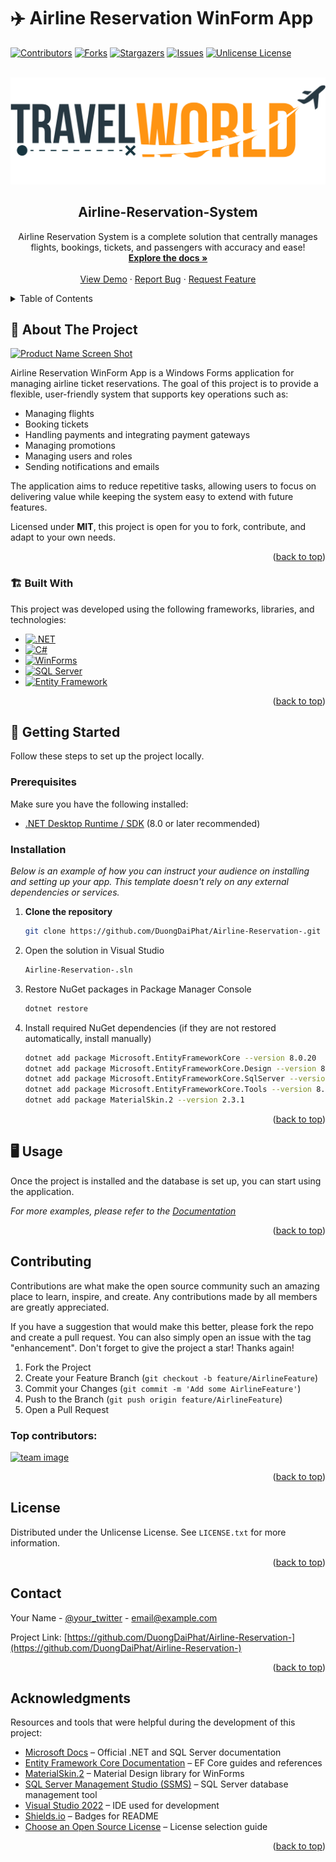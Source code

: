 <a id="readme-top"></a>

# ✈️ Airline Reservation WinForm App

<!-- PROJECT SHIELDS -->
<!--
*** I'm using markdown "reference style" links for readability.
*** Reference links are enclosed in brackets [ ] instead of parentheses ( ).
*** See the bottom of this document for the declaration of the reference variables
*** for contributors-url, forks-url, etc. This is an optional, concise syntax you may use.
*** https://www.markdownguide.org/basic-syntax/#reference-style-links
-->
[![Contributors][contributors-shield]][contributors-url]
[![Forks][forks-shield]][forks-url]
[![Stargazers][stars-shield]][stars-url]
[![Issues][issues-shield]][issues-url]
[![Unlicense License][license-shield]][license-url]
<!-- [![LinkedIn][linkedin-shield]][linkedin-url] -->



<!-- PROJECT LOGO -->
<br />
<div align="center">
  <a href="https://github.com/DuongDaiPhat/Airline-Reservation-">
    <img src="images/finallogo.png" alt="Logo">
  </a>

  <h2 align="center">Airline-Reservation-System</h2>

  <p align="center">
    Airline Reservation System is a complete solution that centrally manages flights, bookings, tickets, and passengers with accuracy and ease!
    <br />
    <a href="https://github.com/DuongDaiPhat/Airline-Reservation-"><strong>Explore the docs »</strong></a>
    <br />
    <br />
    <a href="https://github.com/DuongDaiPhat/Airline-Reservation-">View Demo</a>
    &middot;
    <a href="https://github.com/DuongDaiPhat/Airline-Reservation-/issues/new?labels=bug&template=bug-report---.md">Report Bug</a>
    &middot;
    <a href="https://github.com/DuongDaiPhat/Airline-Reservation-/issues/new?labels=enhancement&template=feature-request---.md">Request Feature</a>
  </p>
</div>



<!-- TABLE OF CONTENTS -->
<details>
  <summary>Table of Contents</summary>
  <ol>
    <li>
      <a href="#about-the-project">About The Project</a>
      <ul>
        <li><a href="#built-with">Built With</a></li>
      </ul>
    </li>
    <li>
      <a href="#getting-started">Getting Started</a>
      <ul>
        <li><a href="#prerequisites">Prerequisites</a></li>
        <li><a href="#installation">Installation</a></li>
      </ul>
    </li>
    <li><a href="#usage">Usage</a></li>
    <!-- <li><a href="#roadmap">Roadmap</a></li> -->
    <li><a href="#contributing">Contributing</a></li>
    <li><a href="#license">License</a></li>
    <li><a href="#contact">Contact</a></li>
    <li><a href="#acknowledgments">Acknowledgments</a></li>
  </ol>
</details>



<!-- ABOUT THE PROJECT -->
## 🎯 About The Project

[![Product Name Screen Shot][product-screenshot]](https://example.com)

Airline Reservation WinForm App is a Windows Forms application for managing airline ticket reservations.
The goal of this project is to provide a flexible, user-friendly system that supports key operations such as:

* Managing flights
* Booking tickets
* Handling payments and integrating payment gateways
* Managing promotions
* Managing users and roles
* Sending notifications and emails

The application aims to reduce repetitive tasks, allowing users to focus on delivering value while keeping the system easy to extend with future features.

Licensed under **MIT**, this project is open for you to fork, contribute, and adapt to your own needs.

<p align="right">(<a href="#readme-top">back to top</a>)</p>



<!-- BUILT WITH -->
### 🏗️ Built With

This project was developed using the following frameworks, libraries, and technologies:

* [![.NET][dotnet]][dotnet-url]
* [![C#][csharp]][csharp-url]
* [![WinForms][winforms]][winforms-url]
* [![SQL Server][sqlserver]][sqlserver-url]
* [![Entity Framework][ef]][ef-url]

<p align="right">(<a href="#readme-top">back to top</a>)</p>



<!-- GETTING STARTED -->
## 🚀 Getting Started

Follow these steps to set up the project locally.

### Prerequisites

Make sure you have the following installed:

* [.NET Desktop Runtime / SDK](https://dotnet.microsoft.com/en-us/download/dotnet) (8.0 or later recommended)  

### Installation

_Below is an example of how you can instruct your audience on installing and setting up your app. This template doesn't rely on any external dependencies or services._

1. **Clone the repository**
   ```sh
   git clone https://github.com/DuongDaiPhat/Airline-Reservation-.git
   ```
2. Open the solution in Visual Studio
   ```sh
   Airline-Reservation-.sln
   ```
3. Restore NuGet packages in Package Manager Console
   ```js
   dotnet restore
   ```
4. Install required NuGet dependencies (if they are not restored automatically, install manually)
   ```sh
   dotnet add package Microsoft.EntityFrameworkCore --version 8.0.20
   dotnet add package Microsoft.EntityFrameworkCore.Design --version 8.0.20
   dotnet add package Microsoft.EntityFrameworkCore.SqlServer --version 8.0.20
   dotnet add package Microsoft.EntityFrameworkCore.Tools --version 8.0.20
   dotnet add package MaterialSkin.2 --version 2.3.1
   ```

<p align="right">(<a href="#readme-top">back to top</a>)</p>



<!-- USAGE EXAMPLES -->
<!-- Should add demo or code -->
## 🖥️ Usage

Once the project is installed and the database is set up, you can start using the application. 

_For more examples, please refer to the [Documentation](https://example.com)_

<p align="right">(<a href="#readme-top">back to top</a>)</p>



<!-- ROADMAP -->
<!-- ## Roadmap

- [x] Add Changelog
- [x] Add back to top links
- [ ] Add Additional Templates w/ Examples
- [ ] Add "components" document to easily copy & paste sections of the readme
- [ ] Multi-language Support
    - [ ] Chinese
    - [ ] Spanish

See the [open issues](https://github.com/othneildrew/Best-README-Template/issues) for a full list of proposed features (and known issues).

<p align="right">(<a href="#readme-top">back to top</a>)</p> -->



<!-- CONTRIBUTING -->
## Contributing

Contributions are what make the open source community such an amazing place to learn, inspire, and create. Any contributions made by all members are greatly appreciated.

If you have a suggestion that would make this better, please fork the repo and create a pull request. You can also simply open an issue with the tag "enhancement". Don't forget to give the project a star! Thanks again!

1. Fork the Project
2. Create your Feature Branch (`git checkout -b feature/AirlineFeature`)
3. Commit your Changes (`git commit -m 'Add some AirlineFeature'`)
4. Push to the Branch (`git push origin feature/AirlineFeature`)
5. Open a Pull Request

### Top contributors:

<a href="https://github.com/DuongDaiPhat/Airline-Reservation-/graphs/contributors">
  <img src="https://github.com/DuongDaiPhat/Airline-Reservation-/images/team.png" alt="team image" />
</a>

<p align="right">(<a href="#readme-top">back to top</a>)</p>



<!-- LICENSE -->
## License

Distributed under the Unlicense License. See `LICENSE.txt` for more information.

<p align="right">(<a href="#readme-top">back to top</a>)</p>



<!-- CONTACT -->
## Contact

Your Name - [@your_twitter](https://twitter.com/your_username) - email@example.com

Project Link: [https://github.com/DuongDaiPhat/Airline-Reservation-](https://github.com/DuongDaiPhat/Airline-Reservation-)

<p align="right">(<a href="#readme-top">back to top</a>)</p>



<!-- ACKNOWLEDGMENTS -->
## Acknowledgments

Resources and tools that were helpful during the development of this project:

* [Microsoft Docs](https://learn.microsoft.com/) – Official .NET and SQL Server documentation  
* [Entity Framework Core Documentation](https://learn.microsoft.com/ef/core/) – EF Core guides and references  
* [MaterialSkin.2](https://github.com/IgnaceMaes/MaterialSkin) – Material Design library for WinForms  
* [SQL Server Management Studio (SSMS)](https://aka.ms/ssmsfullsetup) – SQL Server database management tool  
* [Visual Studio 2022](https://visualstudio.microsoft.com/) – IDE used for development  
* [Shields.io](https://shields.io) – Badges for README  
* [Choose an Open Source License](https://choosealicense.com) – License selection guide

<p align="right">(<a href="#readme-top">back to top</a>)</p>



<!-- MARKDOWN LINKS & IMAGES -->
<!-- https://www.markdownguide.org/basic-syntax/#reference-style-links -->
[dotnet]: https://img.shields.io/badge/.NET-512BD4?style=for-the-badge&logo=dotnet&logoColor=white
[dotnet-url]: https://dotnet.microsoft.com/
[csharp]: https://img.shields.io/badge/C%23-239120?style=for-the-badge&logo=csharp&logoColor=white
[csharp-url]: https://learn.microsoft.com/dotnet/csharp/
[winforms]: https://img.shields.io/badge/WinForms-0078D4?style=for-the-badge&logo=windows&logoColor=white
[winforms-url]: https://learn.microsoft.com/dotnet/desktop/winforms/
[sqlserver]: https://img.shields.io/badge/SQL%20Server-CC2927?style=for-the-badge&logo=microsoftsqlserver&logoColor=white
[sqlserver-url]: https://www.microsoft.com/sql-server
[ef]: https://img.shields.io/badge/Entity%20Framework-512BD4?style=for-the-badge&logo=dotnet&logoColor=white
[ef-url]: https://learn.microsoft.com/ef/

[contributors-shield]: https://img.shields.io/github/contributors/othneildrew/Best-README-Template.svg?style=for-the-badge
[contributors-url]: https://github.com/DuongDaiPhat/Airline-Reservation-/graphs/contributors
[forks-shield]: https://img.shields.io/github/forks/othneildrew/Best-README-Template.svg?style=for-the-badge
[forks-url]: https://github.com/DuongDaiPhat/Airline-Reservation-/network/members
[stars-shield]: https://img.shields.io/github/stars/othneildrew/Best-README-Template.svg?style=for-the-badge
[stars-url]: https://github.com/DuongDaiPhat/Airline-Reservation-/stargazers
[issues-shield]: https://img.shields.io/github/issues/othneildrew/Best-README-Template.svg?style=for-the-badge
[issues-url]: https://github.com/DuongDaiPhat/Airline-Reservation-/issues
[license-shield]: https://img.shields.io/github/license/othneildrew/Best-README-Template.svg?style=for-the-badge
[license-url]: https://github.com/DuongDaiPhat/Airline-Reservation-/blob/master/LICENSE.txt
<!-- [linkedin-shield]: https://img.shields.io/badge/-LinkedIn-black.svg?style=for-the-badge&logo=linkedin&colorB=555
[linkedin-url]: https://linkedin.com/in/othneildrew -->
[product-screenshot]: images/screenshot.png
